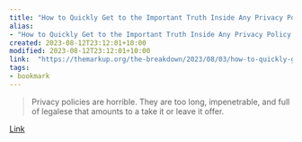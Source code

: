 ```yaml
---
title: "How to Quickly Get to the Important Truth Inside Any Privacy Policy – The Markup"
alias:
- "How to Quickly Get to the Important Truth Inside Any Privacy Policy – The Markup"
created: 2023-08-12T23:12:01+10:00
modified: 2023-08-12T23:12:01+10:00
link:  "https://themarkup.org/the-breakdown/2023/08/03/how-to-quickly-get-to-the-important-truth-inside-any-privacy-policy"
tags:
- bookmark
---
```


> Privacy policies are horrible. They are too long, impenetrable, and full of legalese that amounts to a take it or leave it offer.

[Link](https://themarkup.org/the-breakdown/2023/08/03/how-to-quickly-get-to-the-important-truth-inside-any-privacy-policy)

